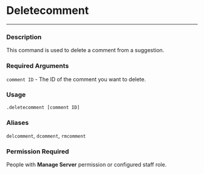 # Deletecomment
---
### Description
This command is used to delete a comment from a suggestion.
### Required Arguments
`comment ID` - The ID of the comment you want to delete.
### Usage
```
.deletecomment [comment ID]
```
### Aliases
`delcomment`, `dcomment`, `rmcomment`
### Permission Required
People with **Manage Server** permission or configured staff role.
